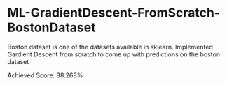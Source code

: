 # ML-GradientDescent-FromScratch-BostonDataset

Boston dataset is one of the datasets available in sklearn.
Implemented Gardient Descent from scratch to come up with predictions on the boston dataset

Achieved Score: 88.268%
